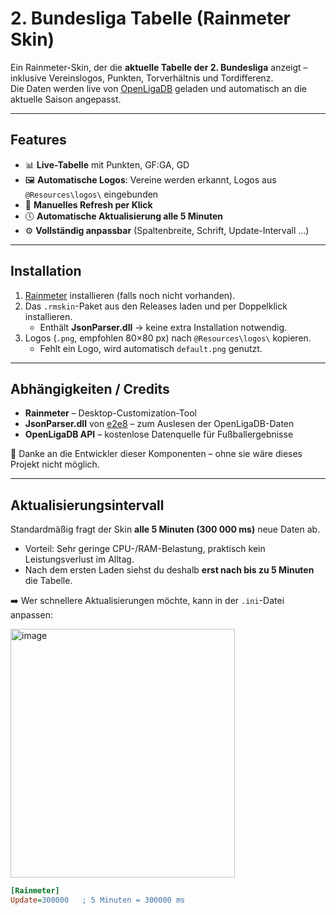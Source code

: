 # 2. Bundesliga Tabelle (Rainmeter Skin)

Ein Rainmeter-Skin, der die **aktuelle Tabelle der 2. Bundesliga** anzeigt – inklusive Vereinslogos, Punkten, Torverhältnis und Tordifferenz.  
Die Daten werden live von [OpenLigaDB](https://www.openligadb.de) geladen und automatisch an die aktuelle Saison angepasst.  

---

## Features
- 📊 **Live-Tabelle** mit Punkten, GF:GA, GD  
- 🖼️ **Automatische Logos**: Vereine werden erkannt, Logos aus `@Resources\logos\` eingebunden  
- 🔄 **Manuelles Refresh per Klick**  
- 🕔 **Automatische Aktualisierung alle 5 Minuten**  
- ⚙️ **Vollständig anpassbar** (Spaltenbreite, Schrift, Update-Intervall …)  

---

## Installation
1. [Rainmeter](https://www.rainmeter.net/) installieren (falls noch nicht vorhanden).  
2. Das `.rmskin`-Paket aus den Releases laden und per Doppelklick installieren.  
   - Enthält **JsonParser.dll** → keine extra Installation notwendig.  
3. Logos (`.png`, empfohlen 80×80 px) nach `@Resources\logos\` kopieren.  
   - Fehlt ein Logo, wird automatisch `default.png` genutzt.  

---

## Abhängigkeiten / Credits
- **Rainmeter** – Desktop-Customization-Tool  
- **JsonParser.dll** von [e2e8](https://github.com/e2e8/rainmeter-jsonparser) – zum Auslesen der OpenLigaDB-Daten  
- **OpenLigaDB API** – kostenlose Datenquelle für Fußballergebnisse  

🙏 Danke an die Entwickler dieser Komponenten – ohne sie wäre dieses Projekt nicht möglich.  

---

## Aktualisierungsintervall
Standardmäßig fragt der Skin **alle 5 Minuten (300 000 ms)** neue Daten ab.  

- Vorteil: Sehr geringe CPU-/RAM-Belastung, praktisch kein Leistungsverlust im Alltag.  
- Nach dem ersten Laden siehst du deshalb **erst nach bis zu 5 Minuten** die Tabelle.  

➡️ Wer schnellere Aktualisierungen möchte, kann in der `.ini`-Datei anpassen:  

<img width="359" height="398" alt="image" src="https://github.com/user-attachments/assets/9f6b0dc8-3eaf-4a51-8148-baf0f2286146" />


```ini
[Rainmeter]
Update=300000   ; 5 Minuten = 300000 ms



